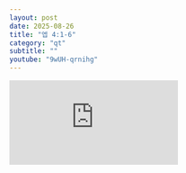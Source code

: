 ```yaml
---
layout: post
date: 2025-08-26
title: "엡 4:1-6"
category: "qt"
subtitle: ""
youtube: "9wUH-qrnihg"
---
```


<div class="youtube margin-large">
    <iframe src="https://www.youtube.com/embed/9wUH-qrnihg" title="YouTube video player" frameborder="0" allow="accelerometer; autoplay; clipboard-write; encrypted-media; gyroscope; picture-in-picture; web-share" allowfullscreen></iframe>
</div>

